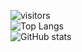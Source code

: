 ![visitors](https://visitor-badge.laobi.icu/badge?page_id=n1nj4z33)\
![Top Langs](https://github-readme-stats.vercel.app/api/top-langs/?username=n1nj4z33&theme=dark)\
![GitHub stats](https://github-readme-stats.vercel.app/api?username=n1nj4z33&show_icons=true&theme=dark)
